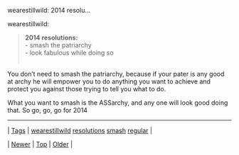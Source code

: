 <!--
title: wearestillwild
date: 2020-06-28T15:27:00.210Z
tags: wearestillwild, resolutions, smash, regular
-->


wearestillwild: 2014 resolu...

<p>wearestillwild:</p>

<blockquote><p><strong>2014 resolutions:</strong><br/>- smash the patriarchy<br/>- look fabulous while doing so<br/><br/></p></blockquote>

<p>You don&rsquo;t need to smash the patriarchy, because if your pater is any good at archy he will empower you to do anything you want to achieve and protect you against those trying to tell you what to do.</p><p>What you want to smash is the ASSarchy, and any one will look good doing that. So go, go, go for 2014</p>

<!--BOTTOM-POST-NAVIGATION-->
---

| [Tags](tags.md) | [wearestillwild](tag-wearestillwild.md) [resolutions](tag-resolutions.md) [smash](tag-smash.md) [regular](tag-regular.md) |

| [Newer](71551773856.md) | [Top](index.md) | [Older](71626857802.md) |